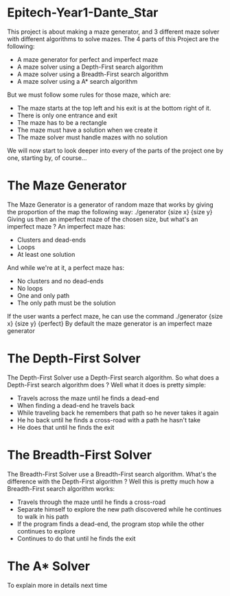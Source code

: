 # Epitech-Year1-Dante_Star

This project is about making a maze generator, and 3 different maze solver with different algorithms to solve mazes.
The 4 parts of this Project are the following:
- A maze generator for perfect and imperfect maze
- A maze solver using a Depth-First search algorithm
- A maze solver using a Breadth-First search algorithm
- A maze solver using a A* search algorithm

But we must follow some rules for those maze, which are:
- The maze starts at the top left and his exit is at the bottom right of it.
- There is only one entrance and exit
- The maze has to be a rectangle
- The maze must have a solution when we create it
- The maze solver must handle mazes with no solution

We will now start to look deeper into every of the parts of the project one by one, starting by, of course...

# The Maze Generator

The Maze Generator is a generator of random maze that works by giving the proportion of the map the following way:
./generator {size x} {size y}
Giving us then an imperfect maze of the chosen size, but what's an imperfect maze ?
An imperfect maze has:
- Clusters and dead-ends
- Loops
- At least one solution

And while we're at it, a perfect maze has:
- No clusters and no dead-ends
- No loops
- One and only path
- The only path must be the solution

If the user wants a perfect maze, he can use the command ./generator {size x} {size y} {perfect}
By default the maze generator is an imperfect maze generator

# The Depth-First Solver

The Depth-First Solver use a Depth-First search algorithm.
So what does a Depth-First search algorithm does ?
Well what it does is pretty simple:
- Travels across the maze until he finds a dead-end
- When finding a dead-end he travels back
- While traveling back he remembers that path so he never takes it again
- He ho back until he finds a cross-road with a path he hasn't take
- He does that until he finds the exit

# The Breadth-First Solver

The Breadth-First Solver use a Breadth-First search algorithm.
What's the difference with the Depth-First algorithm ?
Well this is pretty much how a Breadth-First search algorithm works:
- Travels through the maze until he finds a cross-road
- Separate himself to explore the new path discovered while he continues to walk in his path
- If the program finds a dead-end, the program stop while the other continues to explore
- Continues to do that until he finds the exit

# The A* Solver

To explain more in details next time
